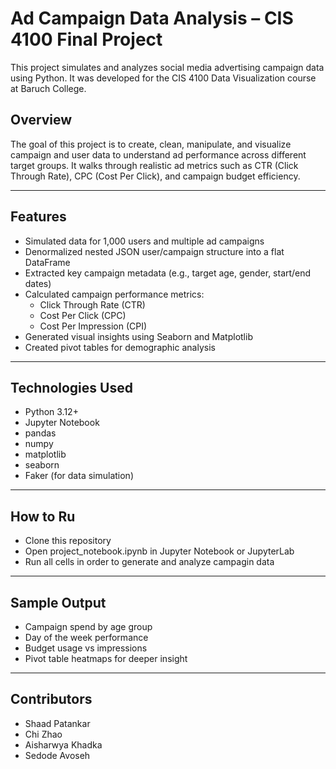 # Ad Campaign Data Analysis – CIS 4100 Final Project

This project simulates and analyzes social media advertising campaign data using Python. It was developed for the CIS 4100 Data Visualization course at Baruch College.

## Overview

The goal of this project is to create, clean, manipulate, and visualize campaign and user data to understand ad performance across different target groups. It walks through realistic ad metrics such as CTR (Click Through Rate), CPC (Cost Per Click), and campaign budget efficiency.

---

## Features

- Simulated data for 1,000 users and multiple ad campaigns
- Denormalized nested JSON user/campaign structure into a flat DataFrame
- Extracted key campaign metadata (e.g., target age, gender, start/end dates)
- Calculated campaign performance metrics:
  - Click Through Rate (CTR)
  - Cost Per Click (CPC)
  - Cost Per Impression (CPI)
- Generated visual insights using Seaborn and Matplotlib
- Created pivot tables for demographic analysis

---

## Technologies Used

- Python 3.12+
- Jupyter Notebook
- pandas
- numpy
- matplotlib
- seaborn
- Faker (for data simulation)

---

## How to Ru
- Clone this repository
- Open project_notebook.ipynb in Jupyter Notebook or JupyterLab
- Run all cells in order to generate and analyze campagin data

---

## Sample Output
- Campaign spend by age group
- Day of the week performance
- Budget usage vs impressions
- Pivot table heatmaps for deeper insight

---

## Contributors
- Shaad Patankar
- Chi Zhao
- Aisharwya Khadka
- Sedode Avoseh
